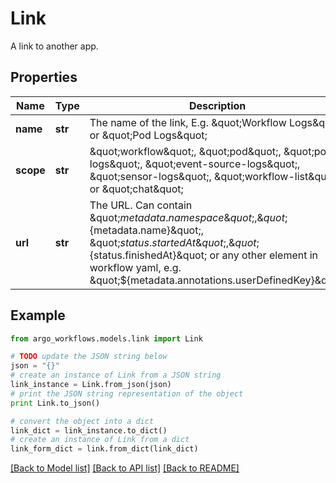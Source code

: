 # Link

A link to another app.

## Properties

Name | Type | Description | Notes
------------ | ------------- | ------------- | -------------
**name** | **str** | The name of the link, E.g. \&quot;Workflow Logs\&quot; or \&quot;Pod Logs\&quot; | 
**scope** | **str** | \&quot;workflow\&quot;, \&quot;pod\&quot;, \&quot;pod-logs\&quot;, \&quot;event-source-logs\&quot;, \&quot;sensor-logs\&quot;, \&quot;workflow-list\&quot; or \&quot;chat\&quot; | 
**url** | **str** | The URL. Can contain \&quot;${metadata.namespace}\&quot;, \&quot;${metadata.name}\&quot;, \&quot;${status.startedAt}\&quot;, \&quot;${status.finishedAt}\&quot; or any other element in workflow yaml, e.g. \&quot;${metadata.annotations.userDefinedKey}\&quot; | 

## Example

```python
from argo_workflows.models.link import Link

# TODO update the JSON string below
json = "{}"
# create an instance of Link from a JSON string
link_instance = Link.from_json(json)
# print the JSON string representation of the object
print Link.to_json()

# convert the object into a dict
link_dict = link_instance.to_dict()
# create an instance of Link from a dict
link_form_dict = link.from_dict(link_dict)
```
[[Back to Model list]](../README.md#documentation-for-models) [[Back to API list]](../README.md#documentation-for-api-endpoints) [[Back to README]](../README.md)


